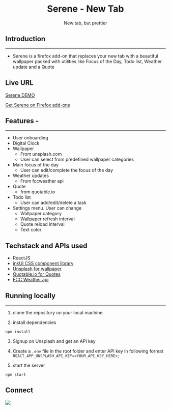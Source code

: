 <div align="center">

# Serene - New Tab

New tab, but prettier

</div>

## Introduction

---

- Serene is a firefox add-on that replaces your new tab with a beautiful wallpaper packed with utilities like Focus of the Day, Todo list, Weather update and a Quote

## Live URL 
[Serene DEMO](https://serene-browser-extension.vercel.app/)

[Get Serene on Firefox add-ons](https://addons.mozilla.org/en-US/firefox/addon/serene-new-tab/)

## **Features -**

---

- User onboarding
- Digital Clock
- Wallpaper
  - From unsplash.com
  - User can select from predefined wallpaper categories
- Main focus of the day
  - User can edit/complete the focus of the day
- Weather updates
  - From fccweather api
- Quote
  -  from quotable.io
- Todo list
  - User can add/edit/delete a task
- Settings menu. User can change
  - Wallpaper category
  - Wallpaper refresh interval
  - Quote reload interval
  - Text color

## Techstack and APIs used

 - ReactJS
 - [inkUI CSS component library](https://inkui.netlify.app)
 - [Unsplash for wallpaper](https://unsplash.com)
 - [Quotable.io for Quotes](https://github.com/lukePeavey/quotable)
 - [FCC Weather api](https://fcc-weather-api.glitch.me/)

## **Running locally**

---

1. clone the repository on your local machine 

2. install dependencies 

```
npm install
```
3. Signup on Unsplash and get an API key
4. Create a ```.env``` file in the root folder and enter API key in following format
  ```REACT_APP_UNSPLASH_API_KEY=<YOUR_API_KEY_HERE>;```

4. start the server

```
npm start
```

## Connect

<a href="https://twitter.com/tanayj9"><img src="https://img.shields.io/badge/Twitter-1DA1F2?style=for-the-badge&logo=twitter&logoColor=white"/></a>

